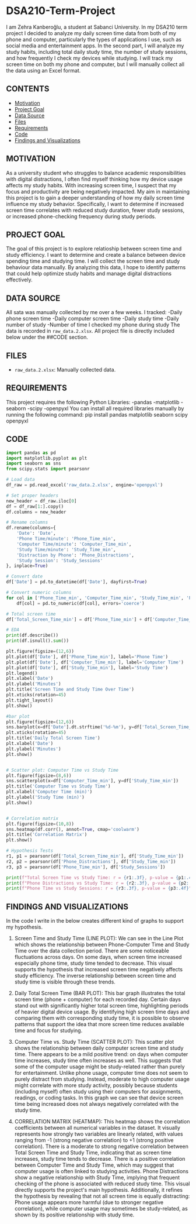 # DSA210-Term-Project
I am Zehra Kanberoğlu, a student at Sabanci University. In my DSA210 term project I decided to analyze my daily screen time data from both of my phone and computer, particularly the types of applications I use, such as social media and entertainment apps. In the second part, I will analyze my study habits, including total daily study time, the number of study sessions, and how frequently I check my devices while studying.  I will track my screen time on both my phone and computer, but I will manually collect all the data using an Excel format.

## CONTENTS
- [Motivation](##motivation)
- [Project Goal](##projectgoal)
- [Data Source](##datasource)
- [Files](##files)
- [Requirements](##requirements)
- [Code](##code)
- [Findings and Visualizations](##findingsandvisualizations)

## MOTIVATION
As a university student who struggles to balance academic responsibilities with digital distractions, I often find myself thinking how my device usage affects my study habits. With increasing screen time, I suspect that my focus and productivity are being negatively impacted. My aim in maintaining this project is to gain a deeper understanding of how my daily screen time influence my study behavior. Specifically, I want to determine if increased screen time correlates with reduced study duration, fewer study sessions, or increased phone-checking frequency during study periods. 

## PROJECT GOAL
The goal of this project is to explore relatioship between screen time and study efficiency. I want to determine and create a balance between device spending time and studying time. I will collect the screen time and study behaviour data manually. By analyzing this data, I hope to identify patterns that could help optimize study habits and manage digital distractions effectively.

## DATA SOURCE
All sata was manually collected by me over a few weeks. I tracked:
-Daily phone screen time
-Daily computer screen time
-Daily study time
-Daily number of study 
-Number of time I checked my phone during study
The data is recorded in `raw_data.2.xlsx`.
All project file is directly included below under the ##CODE section.

## FILES
- `raw_data.2.xlsx`: Manually collected data.

## REQUIREMENTS
This project requires the following Python Libraries:
-pandas
-matplotlib
-seaborn
-scipy
-openpyxl
You can install all required libraries manually by running the following command:
pip install pandas matplotlib seaborn scipy openpyxl


## CODE

```python
import pandas as pd
import matplotlib.pyplot as plt
import seaborn as sns
from scipy.stats import pearsonr

# Load data
df_raw = pd.read_excel('raw_data.2.xlsx', engine='openpyxl')

# Set proper headers
new_header = df_raw.iloc[0]
df = df_raw[1:].copy()
df.columns = new_header

# Rename columns
df.rename(columns={
    'Date': 'Date',
    'Phone Time/minute': 'Phone_Time_min',
    'Computer Time/minute': 'Computer_Time_min',
    'Study Time/minute': 'Study_Time_min',
    'Distraction by Phone': 'Phone_Distractions',
    'Study Session': 'Study_Sessions'
}, inplace=True)

# Convert date
df['Date'] = pd.to_datetime(df['Date'], dayfirst=True)

# Convert numeric columns
for col in ['Phone_Time_min', 'Computer_Time_min', 'Study_Time_min', 'Phone_Distractions', 'Study_Sessions']:
    df[col] = pd.to_numeric(df[col], errors='coerce')

# Total screen time
df['Total_Screen_Time_min'] = df['Phone_Time_min'] + df['Computer_Time_min']

# EDA
print(df.describe())
print(df.isnull().sum())

plt.figure(figsize=(12,6))
plt.plot(df['Date'], df['Phone_Time_min'], label='Phone Time')
plt.plot(df['Date'], df['Computer_Time_min'], label='Computer Time')
plt.plot(df['Date'], df['Study_Time_min'], label='Study Time')
plt.legend()
plt.xlabel('Date')
plt.ylabel('Minutes')
plt.title('Screen Time and Study Time Over Time')
plt.xticks(rotation=45)
plt.tight_layout()
plt.show()

#bar plot
plt.figure(figsize=(12,6))
sns.barplot(x=df['Date'].dt.strftime('%d-%m'), y=df['Total_Screen_Time_min'])
plt.xticks(rotation=45)
plt.title('Daily Total Screen Time')
plt.xlabel('Date')
plt.ylabel('Minutes')
plt.show()


# Scatter plot: Computer Time vs Study Time
plt.figure(figsize=(8,6))
sns.scatterplot(x=df['Computer_Time_min'], y=df['Study_Time_min'])
plt.title('Computer Time vs Study Time')
plt.xlabel('Computer Time (min)')
plt.ylabel('Study Time (min)')
plt.show()


# Correlation matrix
plt.figure(figsize=(10,8))
sns.heatmap(df.corr(), annot=True, cmap='coolwarm')
plt.title('Correlation Matrix')
plt.show()

# Hypothesis Tests
r1, p1 = pearsonr(df['Total_Screen_Time_min'], df['Study_Time_min'])
r2, p2 = pearsonr(df['Phone_Distractions'], df['Study_Time_min'])
r3, p3 = pearsonr(df['Phone_Time_min'], df['Study_Sessions'])

print(f"Total Screen Time vs Study Time: r = {r1:.3f}, p-value = {p1:.4f}")
print(f"Phone Distractions vs Study Time: r = {r2:.3f}, p-value = {p2:.4f}")
print(f"Phone Time vs Study Sessions: r = {r3:.3f}, p-value = {p3:.4f}")
```

## FINDINGS AND VISUALIZATIONS
In the code I write in the below creates different kind of graphs to support my hypothesis. 

1) Screen Time and Study Time (LINE PLOT):
We can see in the Line Plot which shows the relationship between Phone-Computer Time and Study Time over the data collection period. There are some noticeable fluctuations across days. On some days, when screen time increased especially phone time, study time tended to decrease. This visual supports the hypothesis that increased screen time negatively affects study efficiency. The inverse relationship between screen time and study time is visible through these trends.

2) Daily Total Screen Time (BAR PLOT):
This bar graph illustrates the total screen time (phone + computer) for each recorded day. Certain days stand out with significantly higher total screen time, highlighting periods of heavier digital device usage. By identifying high screen time days and comparing them with corresponding study time, it is possible to observe patterns that support the idea that more screen time reduces available time and focus for studying.

3) Computer Time vs. Study Time (SCATTER PLOT):
This scatter plot shows the relationship between daily computer screen time and study time. There appears to be a mild positive trend: on days when computer time increases, study time often increases as well. This suggests that some of the computer usage might be study-related rather than purely for entertainment. Unlike phone usage, computer time does not seem to purely distract from studying. Instead, moderate to high computer usage might correlate with more study activity, possibly because students (including myself) often study using their computers for assignments, readings, or coding tasks. In this graph we can see that device screen time being increased does not always negatively correlated with the study time.

4) CORRELATION MATRIX (HEATMAP):
This heatmap shows the correlation coefficients between all numerical variables in the dataset. It visually represents how strongly two variables are linearly related, with values ranging from -1 (strong negative correlation) to +1 (strong positive correlation). There is a moderate to strong negative correlation between Total Screen Time and Study Time, indicating that as screen time increases, study time tends to decrease. There is a positive correlation between Computer Time and Study Time, which may suggest that computer usage is often linked to studying activities. Phone Distractions show a negative relationship with Study Time, implying that frequent checking of the phone is associated with reduced study time. This visual directly supports the project's main hypothesis. Additionally, it refines the hypothesis by revealing that not all screen time is equally distracting: Phone usage appears more harmful (due to stronger negative correlation), while computer usage may sometimes be study-related, as shown by its positive relationship with study time.


 
